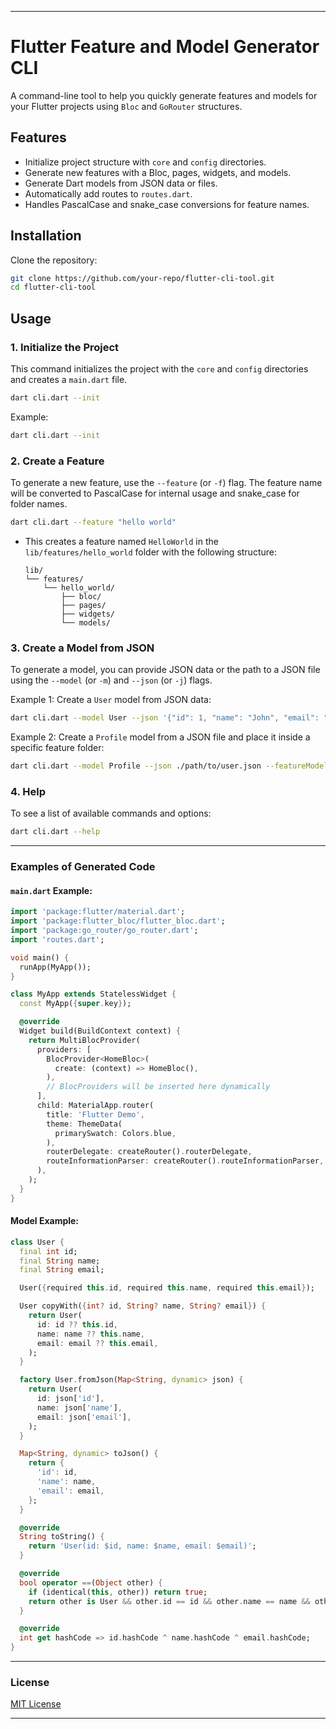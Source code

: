 
---

# Flutter Feature and Model Generator CLI

A command-line tool to help you quickly generate features and models for your Flutter projects using `Bloc` and `GoRouter` structures.

## Features

- Initialize project structure with `core` and `config` directories.
- Generate new features with a Bloc, pages, widgets, and models.
- Generate Dart models from JSON data or files.
- Automatically add routes to `routes.dart`.
- Handles PascalCase and snake_case conversions for feature names.

## Installation

Clone the repository:

```bash
git clone https://github.com/your-repo/flutter-cli-tool.git
cd flutter-cli-tool
```

## Usage

### 1. Initialize the Project

This command initializes the project with the `core` and `config` directories and creates a `main.dart` file.

```bash
dart cli.dart --init
```

Example:

```bash
dart cli.dart --init
```

### 2. Create a Feature

To generate a new feature, use the `--feature` (or `-f`) flag. The feature name will be converted to PascalCase for internal usage and snake_case for folder names.

```bash
dart cli.dart --feature "hello world"
```

- This creates a feature named `HelloWorld` in the `lib/features/hello_world` folder with the following structure:
  ```
  lib/
  └── features/
      └── hello_world/
          ├── bloc/
          ├── pages/
          ├── widgets/
          └── models/
  ```

### 3. Create a Model from JSON

To generate a model, you can provide JSON data or the path to a JSON file using the `--model` (or `-m`) and `--json` (or `-j`) flags.

Example 1: Create a `User` model from JSON data:

```bash
dart cli.dart --model User --json '{"id": 1, "name": "John", "email": "john@example.com"}'
```

Example 2: Create a `Profile` model from a JSON file and place it inside a specific feature folder:

```bash
dart cli.dart --model Profile --json ./path/to/user.json --featureModel profile
```

### 4. Help

To see a list of available commands and options:

```bash
dart cli.dart --help
```

---

### Examples of Generated Code

#### `main.dart` Example:

```dart
import 'package:flutter/material.dart';
import 'package:flutter_bloc/flutter_bloc.dart';
import 'package:go_router/go_router.dart';
import 'routes.dart';

void main() {
  runApp(MyApp());
}

class MyApp extends StatelessWidget {
  const MyApp({super.key});

  @override
  Widget build(BuildContext context) {
    return MultiBlocProvider(
      providers: [
        BlocProvider<HomeBloc>(
          create: (context) => HomeBloc(),
        ),
        // BlocProviders will be inserted here dynamically
      ],
      child: MaterialApp.router(
        title: 'Flutter Demo',
        theme: ThemeData(
          primarySwatch: Colors.blue,
        ),
        routerDelegate: createRouter().routerDelegate,
        routeInformationParser: createRouter().routeInformationParser,
      ),
    );
  }
}
```

#### Model Example:

```dart
class User {
  final int id;
  final String name;
  final String email;

  User({required this.id, required this.name, required this.email});

  User copyWith({int? id, String? name, String? email}) {
    return User(
      id: id ?? this.id,
      name: name ?? this.name,
      email: email ?? this.email,
    );
  }

  factory User.fromJson(Map<String, dynamic> json) {
    return User(
      id: json['id'],
      name: json['name'],
      email: json['email'],
    );
  }

  Map<String, dynamic> toJson() {
    return {
      'id': id,
      'name': name,
      'email': email,
    };
  }

  @override
  String toString() {
    return 'User(id: $id, name: $name, email: $email)';
  }

  @override
  bool operator ==(Object other) {
    if (identical(this, other)) return true;
    return other is User && other.id == id && other.name == name && other.email == email;
  }

  @override
  int get hashCode => id.hashCode ^ name.hashCode ^ email.hashCode;
}
```

---

### License

[MIT License](LICENSE)

---
